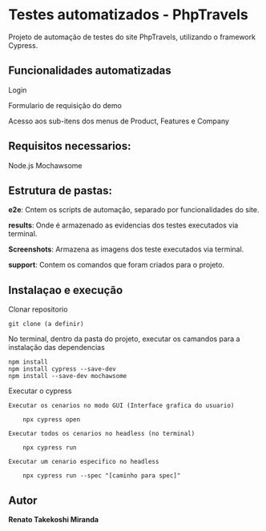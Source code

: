 # Testes automatizados - PhpTravels
Projeto de automação de testes do site PhpTravels, utilizando o framework Cypress.

## Funcionalidades automatizadas
Login

Formulario de requisição do demo

Acesso aos sub-itens dos menus de Product, Features e Company

## Requisitos necessarios:
Node.js
Mochawsome

## Estrutura de pastas:
**e2e**: Cntem os scripts de automação, separado por funcionalidades do site.

**results**: Onde é armazenado as evidencias dos testes executados via terminal.

**Screenshots**: Armazena as imagens dos teste executados via terminal.

**support**: Contem os comandos que foram criados para o projeto.

## Instalaçao e execução
Clonar repositorio

    git clone (a definir)

No terminal, dentro da pasta do projeto, executar os camandos para a instalação das dependencias

    npm install
    npm install cypress --save-dev
    npm install --save-dev mochawsome

Executar o cypress

    Executar os cenarios no modo GUI (Interface grafica do usuario)

        npx cypress open

    Executar todos os cenarios no headless (no terminal)

        npx cypress run

    Executar um cenario especifico no headless

        npx cypress run --spec "[caminho para spec]"

## Autor
**Renato Takekoshi Miranda**


